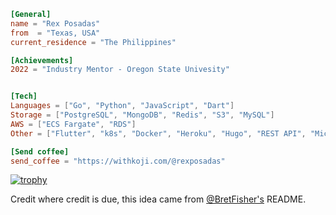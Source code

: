 ```toml
[General]
name = "Rex Posadas"
from  = "Texas, USA"
current_residence = "The Philippines"

[Achievements]
2022 = "Industry Mentor - Oregon State Univesity"


[Tech]
Languages = ["Go", "Python", "JavaScript", "Dart"]
Storage = ["PostgreSQL", "MongoDB", "Redis", "S3", "MySQL"]
AWS = ["ECS Fargate", "RDS"]
Other = ["Flutter", "k8s", "Docker", "Heroku", "Hugo", "REST API", "Microservices", "Express","mockery", "Generated Art"]

[Send coffee]
send_coffee = "https://withkoji.com/@rexposadas"

```
[![trophy](https://github-profile-trophy.vercel.app/?username=rexposadas&theme=onedark)](https://github.com/rexposadas/github-profile-trophy)

Credit where credit is due, this idea came from [@BretFisher's](https://github.com/BretFisher) README.
